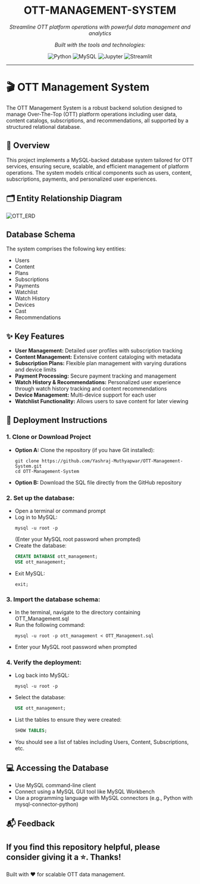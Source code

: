 <h1 align="center">OTT-MANAGEMENT-SYSTEM</h1>

<p align="center"><i>Streamline OTT platform operations with powerful data management and analytics</i></p>

<p align="center"><i>Built with the tools and technologies:</i></p>

<p align="center">
  <img src="https://img.shields.io/badge/Python-3776AB?logo=python&logoColor=white" alt="Python">
  <img src="https://img.shields.io/badge/MySQL-4479A1?logo=mysql&logoColor=white" alt="MySQL">
  <img src="https://img.shields.io/badge/Jupyter-F37626?logo=jupyter&logoColor=white" alt="Jupyter">
  <img src="https://img.shields.io/badge/Streamlit-FF4B4B?logo=streamlit&logoColor=white" alt="Streamlit">
</p>

---

# 🎬 OTT Management System

The OTT Management System is a robust backend solution designed to manage Over-The-Top (OTT) platform operations including user data, content catalogs, subscriptions, and recommendations, all supported by a structured relational database.

## 📖 Overview

This project implements a MySQL-backed database system tailored for OTT services, ensuring secure, scalable, and efficient management of platform operations. The system models critical components such as users, content, subscriptions, payments, and personalized user experiences.

## 🗂 Entity Relationship Diagram
![OTT_ERD](https://github.com/Yashraj-Muthyapwar/OTT-Management-System/assets/76719689/7984f1b7-3951-49ba-86ab-6c6039964983)
## Database Schema
The system comprises the following key entities:
- Users
- Content
- Plans
- Subscriptions
- Payments
- Watchlist
- Watch History
- Devices
- Cast
- Recommendations

## ✨ Key Features
- **User Management:** Detailed user profiles with subscription tracking
- **Content Management:** Extensive content cataloging with metadata
- **Subscription Plans:** Flexible plan management with varying durations and device limits
- **Payment Processing:** Secure payment tracking and management
- **Watch History & Recommendations:** Personalized user experience through watch history tracking and content recommendations
- **Device Management:** Multi-device support for each user
- **Watchlist Functionality:** Allows users to save content for later viewing

## 🚀 Deployment Instructions
### 1. Clone or Download Project
   - **Option A:** Clone the repository (if you have Git installed):
     ```
     git clone https://github.com/Yashraj-Muthyapwar/OTT-Management-System.git
     cd OTT-Management-System
     ```
   - **Option B:** Download the SQL file directly from the GitHub repository
     
### 2. Set up the database:
   - Open a terminal or command prompt
   - Log in to MySQL:
     ```
     mysql -u root -p
     ```
     (Enter your MySQL root password when prompted)
   - Create the database:
     ```sql
     CREATE DATABASE ott_management;
     USE ott_management;
     ```
   - Exit MySQL:
     ```
     exit;
     ```
### 3. Import the database schema:
   - In the terminal, navigate to the directory containing OTT_Management.sql
   - Run the following command:
     ```
     mysql -u root -p ott_management < OTT_Management.sql
     ```
   - Enter your MySQL root password when prompted
### 4. Verify the deployment:
   - Log back into MySQL:
     ```
     mysql -u root -p
     ```
   - Select the database:
     ```sql
     USE ott_management;
     ```
   - List the tables to ensure they were created:
     ```sql
     SHOW TABLES;
     ```
   - You should see a list of tables including Users, Content, Subscriptions, etc.
     
## 💻 Accessing the Database
- Use MySQL command-line client
- Connect using a MySQL GUI tool like MySQL Workbench
- Use a programming language with MySQL connectors (e.g., Python with mysql-connector-python)
  
## 📬 Feedback
If you find this repository helpful, please consider giving it a ⭐. Thanks!
---
Built with ❤️ for scalable OTT data management.

